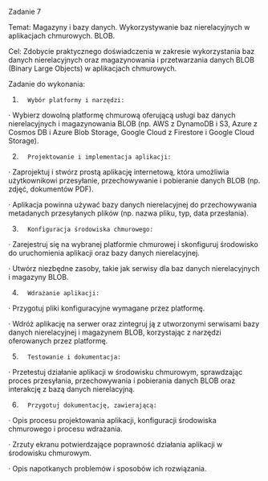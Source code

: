 Zadanie 7

Temat: Magazyny i bazy danych. Wykorzystywanie baz nierelacyjnych w aplikacjach chmurowych. BLOB.

Cel: Zdobycie praktycznego doświadczenia w zakresie wykorzystania baz danych nierelacyjnych oraz magazynowania i przetwarzania danych BLOB (Binary Large Objects) w aplikacjach chmurowych.

Zadanie do wykonania:

1.       Wybór platformy i narzędzi:

·       Wybierz dowolną platformę chmurową oferującą usługi baz danych nierelacyjnych i magazynowania BLOB (np. AWS z DynamoDB i S3, Azure z Cosmos DB i Azure Blob Storage, Google Cloud z Firestore i Google Cloud Storage).

2.       Projektowanie i implementacja aplikacji:

·       Zaprojektuj i stwórz prostą aplikację internetową, która umożliwia użytkownikowi przesyłanie, przechowywanie i pobieranie danych BLOB (np. zdjęć, dokumentów PDF).

·       Aplikacja powinna używać bazy danych nierelacyjnej do przechowywania metadanych przesyłanych plików (np. nazwa pliku, typ, data przesłania).

3.       Konfiguracja środowiska chmurowego:

·       Zarejestruj się na wybranej platformie chmurowej i skonfiguruj środowisko do uruchomienia aplikacji oraz bazy danych nierelacyjnej.

·       Utwórz niezbędne zasoby, takie jak serwisy dla baz danych nierelacyjnych i magazyny BLOB.

4.       Wdrażanie aplikacji:

·       Przygotuj pliki konfiguracyjne wymagane przez platformę.

·       Wdróż aplikację na serwer oraz zintegruj ją z utworzonymi serwisami bazy danych nierelacyjnej i magazynem BLOB, korzystając z narzędzi oferowanych przez platformę.

5.       Testowanie i dokumentacja:

·       Przetestuj działanie aplikacji w środowisku chmurowym, sprawdzając proces przesyłania, przechowywania i pobierania danych BLOB oraz interakcję z bazą danych nierelacyjną.

6.       Przygotuj dokumentację, zawierającą:

·       Opis procesu projektowania aplikacji, konfiguracji środowiska chmurowego i procesu wdrażania.

·       Zrzuty ekranu potwierdzające poprawność działania aplikacji w środowisku chmurowym.

·       Opis napotkanych problemów i sposobów ich rozwiązania.
